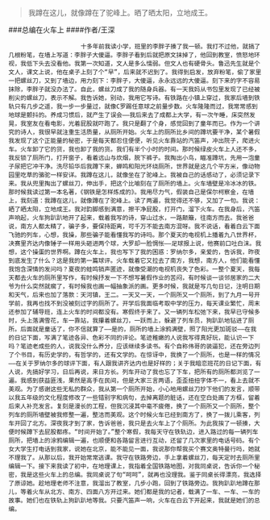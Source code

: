 > 我蹲在这儿，就像蹲在了驼峰上。晒了晒太阳，立地成王。

###总编在火车上
####作者/王深

						十多年前我读小学，班里的李胖子揍了我一顿。我打不过他，就搞了几根粉笔，在墙上写道：李胖子大傻逼。李胖子看到后就把原文抹掉了，他回到教室，愤怒地环视，我低下头去没看他。我第一次知道，文人是多么懦弱。但文人也有硬骨头。鲁迅先生就是个文人，课文上说，他在桌子上刻了个“早”，后来就不迟到了。我得到启发，放弃粉笔，偷了家里一把螺丝刀，又到了墙边，用力刻下：李胖子，大傻逼，永永远远的大傻逼。刻下来的字不容易抹除，李胖子就没办法了。自此，螺丝刀成了我的随身兵器。有一天我妈从书包里发现了已经被削尖的螺丝刀，表示不解。我告诉她，别动，我用它写诗。有铁路在小镇上穿过，我家后墙到铁轨只有几步之遥，我一步一步量过，就像C罗踢任意球之前量步数。火车隆隆而过，我常常感到地球是颤抖的。养成习惯后，就产生了误会——我后来去了成都上大学，有一次午睡，床突然发晃，我室友在看电影，光着屁股就吓跑了。我只是翻了个身，感觉回到了童年而已。作为一个讲究的诗人，我很早就注重生活质量，从厕所开始。火车上的厕所比乡间的蹲坑要干净，某个暑假我发现了这个正能量的秘密，于是每天都忍住便便，听见火车靠站的汽笛声，冲出院子，爬进火车。火车卸了它的货，我也卸了我的货。我们有半个小时的时间。那时候绿皮火车上人还不多，我反锁了厕所门，打开窗子，看着远山与炊烟，脱下裤子。我掏出小鸟，瞄准蹲坑，先用一泡童子尿把它冲干净。洗尽铅华后我蹲下来，蝉鸣和阳光环绕厕所，世界就是这几个平方米，像动物园里吃草的骆驼一样安详。我蹲在这儿，就像坐在了驼峰上。我被自己的话感动了，必须记录下来。我从兜里掏出了螺丝刀，伸出手，把这个比喻刻在了厕所的墙上。火车墙壁是冷冰冰的铁。那时候我读过第一本名著，《钢铁是怎样炼成的》。我用尽力气，假装自己是保尔柯察金，在墙上，我刻道：我蹲在这儿，就像蹲在了驼峰上。读了两遍，我觉得还不够，又加了一句。我说：晒了晒太阳，立地成王。我对韵脚感到满意，擦干净屁股，打开门，溜下火车。在我身后，汽笛声响起，火车狗趴趴地开了起来，载着我写的诗，穿山过水，一路颠簸，往南方而去。我爸爸说，南方人都太精了，骗子多，要保持距离，可千万不能去南方混呀。我不说话，看着白云下面飞驰的列车，心想，我操，那些骗子能看懂我写的诗吗。那个夏天的电视机上播着九八世界杯，决赛里齐达内像锤子一样用头砸进两个球，大罗却一脸惆怅——足球报上说，他赛前口吐白沫。我想，这个操蛋的世界啊。蹲在火车上，我也写下了我的困惑：罗纳尔多，亲爱的，告诉我，昨夜到底发生了什么？这是我的第一篇球评。火车载着它又拉去了南方，我想，南方人，他们能看懂我饱含深情的发问吗？夏夜的蛙鸣销声匿迹，就像受潮的电视机丧失了色彩。一整个夏天，我每天都去火车的厕所里写作，有时候抒发一下不想写暑假作业的苦闷，有时候谈一谈邻居家的二大爷为什么突然就瘸了，有时候我也画一幅抽象派的画。更多时候，我就是写几句日记，注明日期和天气，后来也加了落款：天河镇，王二。一天又一天，一个厕所又一个厕所，到了九月一号开学前，我再也找不到没被刻过字的厕所了。开学后我面临考取中学的压力，每天课业繁忙，周末还参加了辅导班，连上火车的时间都没有。寒假终于来了。又一辆列车松弛下来，我早已守候多时，头上落满雪花，车一靠站，我攥着螺丝刀，一跃而上，躲避了列车员，狗趴趴地钻进了厕所。后面就是童话了，你不信就算了——是的，厕所的墙上涂鸦满壁，照了阳光更加斑驳——在我的日记下面，写满了笔迹各异、色彩不同的评论。笔迹稚嫩的人说我写得真好玩，能认识一下吗？笔迹老成些的人，说我没什么养分，应该继续多读书。有个自称伟哥的装逼犯，还在旁边列了个书目，有历史学的，有哲学的，还有文学的。在惊讶中，我换了一个厕所，也是一样的情况——在关于罗纳尔多的球评下面，有人跟我讲齐达内也是好样的；关于我暗恋班花的日记下面，有人说，先搞好学习，日后再说，来日方长。列车开动了我也忘了下车，把所有的厕所都浏览了一遍。我感到获益匪浅，果然是高手在民间，但是大家三言两语，歪歪扭扭字体不一，看上去就不美观。为了感谢这些无私的群众，我从第一个厕所开始，小心地用螺丝刀抄下他们的发言，顺带以我五年级的文化程度修改了一些错别字和病句，去掉离题的脏话，还在空白处画了方框，留着后来人补充发言。复刻是漫长的工程，但我沉浸其中毫不疲倦，换了一个厕所又一个厕所，整个列车的厕所墙壁被我修整一遍，整洁而美观。这个时候火车已经到南方了，换了一拨儿乘客，列车开回了北方。深夜我才到了家，告诉爸爸，我只是去火车上了个厕所。为此我挨了一顿揍，大便时候蹲下去屁股都疼。“时间开始了。”整个寒假，我每天守在铁轨边，进入路过的每一辆列车厕所，把墙上的涂鸦编辑一遍，也顺便和各路留言进行互动，还留了几次家里的电话号码。有个女大学生打电话到我家，说她在北京，能不能见一面，我说那你帮我买个赛文奥特曼行吗，她就不理我了。从那以后，我开始常常逃课。我守在铁路旁边，手上拿着螺丝刀，每天定时去厕所里编辑一下。接下来我读了初中，在地理课上，我指着全国铁路地图，对我同桌说，告诉你一个秘密，我是这些火车上的总编。我同桌说了句“呵呵”，就再也没理我。鉴于同桌长得漂亮，我选择了原谅她。趁地理老师不注意，我溜出了教室，几步小跑，回到了铁路旁边。我狗趴趴地蹲在那儿，等着火车从北方、南方、四面八方开过来。她们都是我的记者，载满了一车、一车、一车的故事。她们也在铁轨上狗趴趴地等我。只要汽笛声一响，火车在白云下开起来，我就是她们的总编。			  		
